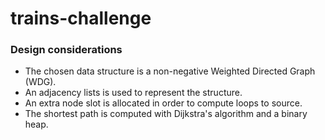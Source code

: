 # trains-challenge

### Design considerations
- The chosen data structure is a non-negative Weighted Directed Graph (WDG).
- An adjacency lists is used to represent the structure.
- An extra node slot is allocated in order to compute loops to source.
- The shortest path is computed with Dijkstra's algorithm and a binary heap.
